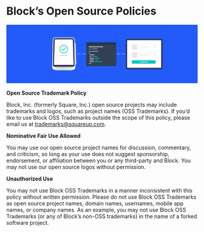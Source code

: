# Block’s Open Source Policies

<a href="https://square.com/"><img src="profile/banner.png"></a>

**Open Source Trademark Policy**

Block, Inc. (formerly Square, Inc.) open source projects may include trademarks and logos, such as project names (OSS Trademarks). If you’d like to use Block OSS Trademarks outside the scope of this policy, please email us at [trademarks@squareup.com](mailto:trademarks@squareup.com).

**Nominative Fair Use Allowed**

You may use our open source project names for discussion, commentary, and criticism, so long as your use does not suggest sponsorship, endorsement, or affiliation between you or any third-party and Block. You may not use our open source logos without permission.

**Unauthorized Use**

You may not use Block OSS Trademarks in a manner inconsistent with this policy without written permission. Please do not use Block OSS Trademarks as open source project names, domain names, usernames, mobile app names, or company names. As an example, you may not use Block OSS Trademarks (or any of Block’s non-OSS trademarks) in the name of a forked software project.

